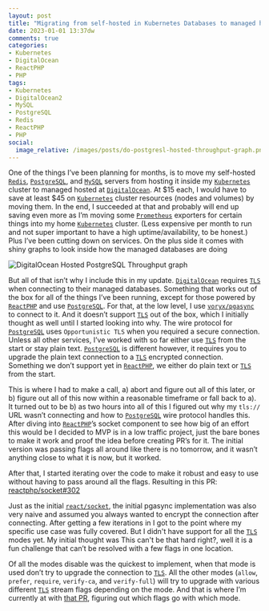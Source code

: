 ```yaml
---
layout: post
title: "Migrating from self-hosted in Kubernetes Databases to managed hosted at Digital Ocean or the story of how I started working on Opportunistic TLS in ReactPHP"
date: 2023-01-01 13:37dw
comments: true
categories:
- Kubernetes
- DigitalOcean
- ReactPHP
- PHP
tags:
- Kubernetes
- DigitalOcean2
- MySQL
- PostgreSQL
- Redis
- ReactPHP
- PHP
social:
  image_relative: /images/posts/do-postgresl-hosted-throughput-graph.png
---
```



One of the things I’ve been planning for months, is to move my self-hosted [`Redis`](https://redis.io/), [`PostgreSQL`](https://www.postgresql.org/), and [`MySQL`](https://www.mysql.com/) servers from hosting it inside my [`Kubernetes`](https://kubernetes.io/) cluster to managed hosted at [`DigitalOcean`](https://m.do.co/c/7493728c79e4). 
At $15 each, I would have to save at least $45 on [`Kubernetes`](https://kubernetes.io/) cluster resources (nodes and volumes) by moving them. In the end, I succeeded at that and probably will end up saving even more as I’m 
moving some [`Prometheus`](https://prometheus.io/) exporters for certain things into my home [`Kubernetes`](https://kubernetes.io/) cluster. (Less expensive per month to run and not super important to have a high uptime/availability, to be honest.) Plus I’ve 
been cutting down on services. On the plus side it comes with shiny graphs to look inside how the managed databases are doing

![DigitalOcean Hosted PostgreSQL Throughput graph](/images/posts/do-postgresl-hosted-throughput-graph.png)

<!-- More -->

But all of that isn’t why I include this in my update. [`DigitalOcean`](https://m.do.co/c/7493728c79e4) requires [`TLS`](https://en.wikipedia.org/wiki/Transport_Layer_Security) when connecting to their managed databases. Something that works out of the box for all of the things I’ve been running, 
except for those powered by [`ReactPHP`](https://reactphp.org/) and use [`PostgreSQL`](https://www.postgresql.org/). For that, at the low level, I use [`voryx/pgasync`](https://github.com/voryx/PgAsync) to connect to it. And it doesn’t support [`TLS`](https://en.wikipedia.org/wiki/Transport_Layer_Security) out of the box, which I initially 
thought as well until I started looking into why. The wire protocol for [`PostgreSQL`](https://www.postgresql.org/) uses `Opportunistic TLS` when you required a secure connection. Unless all other services, I’ve worked with so far either 
use [`TLS`](https://en.wikipedia.org/wiki/Transport_Layer_Security) from the start or stay plain text. [`PostgreSQL`](https://www.postgresql.org/) is different however, it requires you to upgrade the plain text connection to a [`TLS`](https://en.wikipedia.org/wiki/Transport_Layer_Security) encrypted connection. Something we don’t support yet in [`ReactPHP`](https://reactphp.org/), 
we either do plain text or [`TLS`](https://en.wikipedia.org/wiki/Transport_Layer_Security) from the start.

This is where I had to make a call, a) abort and figure out all of this later, or b) figure out all of this now within a reasonable timeframe or fall back to a). It turned out to be b) as two hours into 
all of this I figured out why my `tls://` URL wasn’t connecting and how to [`PostgreSQL`](https://www.postgresql.org/) wire protocol handles this. After diving into [`ReactPHP`](https://reactphp.org/)’s socket component to see how big of an effort this would be I 
decided to MVP is in a low traffic project, just the bare bones to make it work and proof the idea before creating PR’s for it. The initial version was passing flags all around like there is no tomorrow, 
and it wasn’t anything close to what it is now, but it worked.

After that, I started iterating over the code to make it robust and easy to use without having to pass around all the flags. Resulting in this PR: [reactphp/socket#302](https://github.com/reactphp/socket/pull/302)

Just as the initial [`react/socket`](https://reactphp.org/socket/), the initial pgasync implementation was also very naive and assumed you always wanted to encrypt the connection after connecting. After getting a few iterations in I got to 
the point where my specific use case was fully covered. But I didn't have support for all the [`TLS`](https://en.wikipedia.org/wiki/Transport_Layer_Security) modes yet. My initial thought was This can't be that hard right?, well it is a fun challenge that can’t be 
resolved with a few flags in one location.

Of all the modes disable was the quickest to implement, when that mode is used don’t try to upgrade the connection to [`TLS`](https://en.wikipedia.org/wiki/Transport_Layer_Security). All the other modes (`allow`, `prefer`, `require`, `verify-ca`, and `verify-full`) will try to 
upgrade with various different [`TLS`](https://en.wikipedia.org/wiki/Transport_Layer_Security) stream flags depending on the mode. And that is where I’m currently at with [that PR](https://github.com/voryx/PgAsync/pull/52), figuring out which flags go with which mode.
